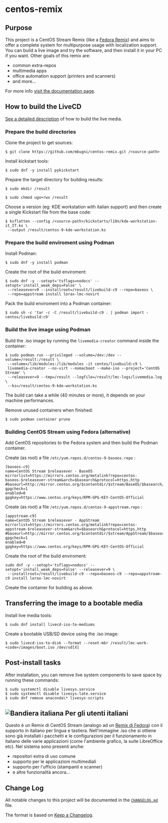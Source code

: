 # centos-remix

## Purpose
This project is a CentOS Stream Remix (like a [Fedora Remix][01]) and aims to offer a complete system for multipurpose usage with localization support. You can build a live image and try the software, and then install it in your PC if you want.
Other goals of this remix are:

* common extra-repos
* multimedia apps
* office automation support (printers and scanners)
* and more...

For more info [visit the documentation page][02].

## How to build the LiveCD
[See a detailed description][03] of how to build the live media.

### Prepare the build directories
Clone the project to get sources:

```shell
$ git clone https://github.com/mbugni/centos-remix.git /<source-path>
```

Install kickstart tools:

```shell
$ sudo dnf -y install pykickstart
```

Prepare the target directory for building results:

```shell
$ sudo mkdir /result

$ sudo chmod ugo+rwx /result
```

Choose a version (eg: KDE workstation with italian support) and then create a single Kickstart file from the base code:

```shell
$ ksflatten --config /<source-path>/kickstarts/l10n/kde-workstation-it_IT.ks \
 --output /result/centos-9-kde-workstation.ks
```

### Prepare the build enviroment using Podman
Install Podman:

```shell
$ sudo dnf -y install podman
```

Create the root of the build enviroment:

```shell
$ sudo dnf -y --setopt='tsflags=nodocs' --setopt='install_weak_deps=False' \
 --releasever=9 --installroot=/result/livebuild-c9 --repo=baseos \
 --repo=appstream install lorax-lmc-novirt
```

Pack the build enviroment into a Podman container:

```shell
$ sudo sh -c 'tar -c -C /result/livebuild-c9 . | podman import - centos/livebuild:c9'
```

### Build the live image using Podman
Build the .iso image by running the `livemedia-creator` command inside the container:

```shell
$ sudo podman run --privileged --volume=/dev:/dev --volume=/result:/result \
 --volume=/lib/modules:/lib/modules -it centos/livebuild:c9 \
 livemedia-creator --no-virt --nomacboot --make-iso --project='CentOS Stream' \
 --releasever=9 --tmp=/result --logfile=/result/lmc-logs/livemedia.log \
 --ks=/result/centos-9-kde-workstation.ks
```

The build can take a while (40 minutes or more), it depends on your machine performances.

Remove unused containers when finished:

```shell
$ sudo podman container prune
```

### Building CentOS Stream using Fedora (alternative)
Add CentOS repositories to the Fedora system and then build the Podman container.

Create (as root) a file `/etc/yum.repos.d/centos-9-baseos.repo` :

```
[baseos-c9]
name=CentOS Stream $releasever - BaseOS
mirrorlist=https://mirrors.centos.org/metalink?repo=centos-baseos-$releasever-stream&arch=$basearch&protocol=https,http
#baseurl=http://mirror.centos.org/$contentdir/$stream/BaseOS/$basearch/os/
gpgcheck=1
enabled=0
gpgkey=https://www.centos.org/keys/RPM-GPG-KEY-CentOS-Official
```

Create (as root) a file `/etc/yum.repos.d/centos-9-appstream.repo` :

```
[appstream-c9]
name=CentOS Stream $releasever - AppStream
mirrorlist=https://mirrors.centos.org/metalink?repo=centos-appstream-$releasever-stream&arch=$basearch&protocol=https,http
#baseurl=http://mirror.centos.org/$contentdir/$stream/AppStream/$basearch/os/
gpgcheck=1
enabled=0
gpgkey=https://www.centos.org/keys/RPM-GPG-KEY-CentOS-Official
```

Create the root of the build enviroment:

```shell
sudo dnf -y --setopt='tsflags=nodocs' --setopt='install_weak_deps=False' --releasever=9 \
 --installroot=/result/livebuild-c9 --repo=baseos-c9 --repo=appstream-c9 install lorax-lmc-novirt
```

Create the container for building as above.

## Transferring the image to a bootable media
Install live media tools:

```shell
$ sudo dnf install livecd-iso-to-mediums
```

Create a bootable USB/SD device using the .iso image:

```shell
$ sudo livecd-iso-to-disk --format --reset-mbr /result/lmc-work-<code>/images/boot.iso /dev/sd[X]
```

## Post-install tasks
After installation, you can remove live system components to save space by running these commands:

```shell
$ sudo systemctl disable livesys.service
$ sudo systemctl disable livesys-late.service
$ sudo dnf remove anaconda\* livesys-scripts
```

## ![Bandiera italiana][04] Per gli utenti italiani
Questo è un Remix di CentOS Stream (analogo ad un [Remix di Fedora][01]) con il supporto in italiano per lingua e tastiera. Nell'immagine .iso che si ottiene sono già installati i pacchetti e le configurazioni per il funzionamento in italiano delle varie applicazioni (come l'ambiente grafico, la suite LibreOffice etc).
Nel sistema sono presenti anche:

* repositori extra di uso comune
* supporto per le applicazioni multimediali
* supporto per l'ufficio (stampanti e scanner)
* e altre funzionalità ancora...

## Change Log
All notable changes to this project will be documented in the [`CHANGELOG.md`](CHANGELOG.md) file.

The format is based on [Keep a Changelog][05].

[01]: https://fedoraproject.org/wiki/Remix
[02]: https://mbugni.github.io/fedora-remix.html
[03]: https://weldr.io/lorax/lorax.html
[04]: http://flagpedia.net/data/flags/mini/it.png
[05]: https://keepachangelog.com/
